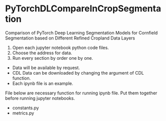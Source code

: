 # PyTorchDLCompareInCropSegmentation
Comparison of PyTorch Deep Learning Segmentation Models for Cornfield Segmentation based on Different Refined Cropland Data Layers

1. Open each jupyter notebook python code files.
2. Choose the address for data. 
3. Run every section by order one by one.
* Data will be available by request.
* CDL Data can be downloaded by changing the argument of CDL function.
* Each ipynb file is an example.

File below are necessary function for running ipynb file. Put them together before running jupyter notebooks.
* constants.py
* metrics.py
